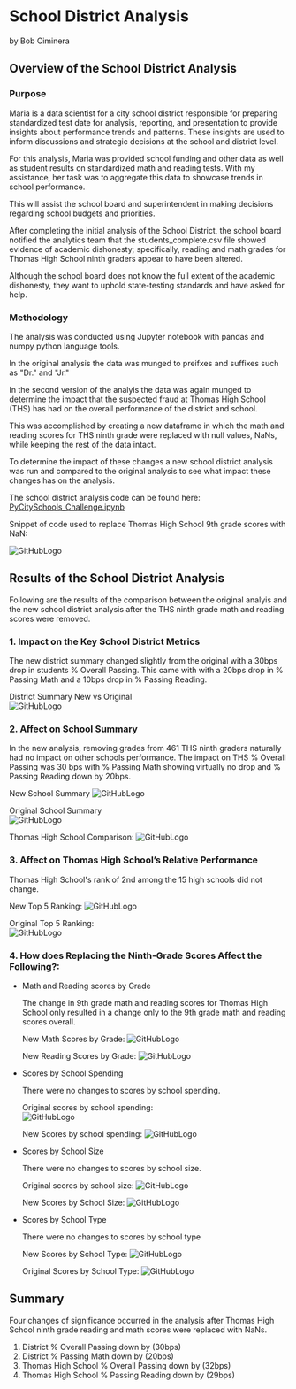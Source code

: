 # School District Analysis
by Bob Ciminera

## Overview of the School District Analysis

### Purpose

Maria is a data scientist for a city school district responsible for preparing standardized test date for analysis, reporting, and presentation to provide insights about performance trends and patterns. These insights are used to inform discussions and strategic decisions at the school and district level.

For this analysis, Maria was provided school funding and other data as well as student results on standardized math and reading tests. With my assistance, her task was to aggregate this data to showcase trends in school performance.

This will assist the school board and superintendent in making decisions regarding school budgets and priorities.

After completing the initial analysis of the School District, the school board notified the analytics team that the students_complete.csv file showed evidence of academic dishonesty; specifically, reading and math grades for Thomas High School ninth graders appear to have been altered. 

Although the school board does not know the full extent of the academic dishonesty, they want to uphold state-testing standards and have asked for help. 


### Methodology

The analysis was conducted using Jupyter notebook with pandas and numpy python language tools.

In the original analysis the data was munged to preifxes and suffixes such as "Dr." and "Jr."  

In the second version of the analyis the data was again munged to determine the impact that the suspected fraud at Thomas High School (THS) has had on the overall performance of the district and school.

This was accomplished by creating a new dataframe in which the math and reading scores for THS ninth grade were replaced with null values,  NaNs, while keeping the rest of the data intact. 

To determine the impact of these changes a new school district analysis was run and compared to the original analysis to see what impact these changes has on the analysis.

The school district analysis code can be found here: [PyCitySchools_Challenge.ipynb](PyCitySchools_Challenge.ipynb)

Snippet of code used to replace Thomas High School 9th grade scores with NaN:

![GitHubLogo](https://github.com/rciminera/School_District_Analysis/blob/main/Screen_Shots/Replace%20scores%20with%20nan.png)


## Results of the School District Analysis

Following are the results of the comparison between the original analyis and the new school district analysis after the THS ninth grade math and reading scores were removed.

### 1. Impact on the Key School District Metrics

The new district summary changed slightly from the original with a 30bps drop in students % Overall Passing.  This came with with a 20bps drop in % Passing Math and a 10bps drop in % Passing Reading. 

District Summary New vs Original    
![GitHubLogo](https://github.com/rciminera/School_District_Analysis/blob/main/Screen_Shots/DistrictCompare.png)
   
### 2. Affect on School Summary

In the new analysis, removing grades from 461 THS ninth graders naturally had no impact on other schools performance. The impact on THS % Overall Passing was 30 bps with % Passing Math showing virtually no drop and % Passing Reading down by 20bps. 

New School Summary
![GitHubLogo](https://github.com/rciminera/School_District_Analysis/blob/main/Screen_Shots/NewSchoolSummary.png)

Original School Summary    
![GitHubLogo](https://github.com/rciminera/School_District_Analysis/blob/main/Screen_Shots/OriginalSchoolSummary.png)

Thomas High School Comparison:
![GitHubLogo](https://github.com/rciminera/School_District_Analysis/blob/main/Screen_Shots/ThomasHS.png)

### 3. Affect on Thomas High School’s Relative Performance 

Thomas High School's rank of 2nd among the 15 high schools did not change.

New Top 5 Ranking:
![GitHubLogo](https://github.com/rciminera/School_District_Analysis/blob/main/Screen_Shots/OriginalTopandBottomSchools.png)

Original Top 5 Ranking:        
![GitHubLogo](https://github.com/rciminera/School_District_Analysis/blob/main/Screen_Shots/NewTopandBottomSchools.png)

### 4. How does Replacing the Ninth-Grade Scores Affect the Following?:

- Math and Reading scores by Grade

  The change in 9th grade math and reading scores for Thomas High School only resulted in a change only to the 9th grade math   and reading scores overall.
  
  New Math Scores by Grade:
  ![GitHubLogo](https://github.com/rciminera/School_District_Analysis/blob/main/Screen_Shots/NewMathScoresbyGrade.png)
  
  New Reading Scores by Grade:
  ![GitHubLogo](https://github.com/rciminera/School_District_Analysis/blob/main/Screen_Shots/NewReadingScoresbyGrade.png)
  
- Scores by School Spending

  There were no changes to scores by school spending. 

  Original scores by school spending:     
  ![GitHubLogo](https://github.com/rciminera/School_District_Analysis/blob/main/Screen_Shots/OriginalSpendingSummary.png)

  New Scores by school spending:
  ![GitHubLogo](https://github.com/rciminera/School_District_Analysis/blob/main/Screen_Shots/NewSpendingSummary.png)

- Scores by School Size

  There were no changes to scores by school size.

  Original scores by school size:
  ![GitHubLogo](https://github.com/rciminera/School_District_Analysis/blob/main/Screen_Shots/OriginalSizeSummary.png)

  New Scores by School Size:
  ![GitHubLogo](https://github.com/rciminera/School_District_Analysis/blob/main/Screen_Shots/NewSizeSummary.png)

- Scores by School Type

  There were no changes to scores by school type

  New Scores by School Type:
  ![GitHubLogo](https://github.com/rciminera/School_District_Analysis/blob/main/Screen_Shots/NewTypeSummary.png)
 
  Original Scores by School Type:
  ![GitHubLogo](https://github.com/rciminera/School_District_Analysis/blob/main/Screen_Shots/OriginalTypeAnalysis.png)
 
## Summary

Four changes of significance occurred in the analysis after Thomas High School ninth grade reading and math scores were replaced with NaNs.  

1. District % Overall Passing down by (30bps)
2. District % Passing Math down by (20bps)
3. Thomas High School % Overall Passing down by (32bps)
4. Thomas High School % Passing Reading down by (29bps)
